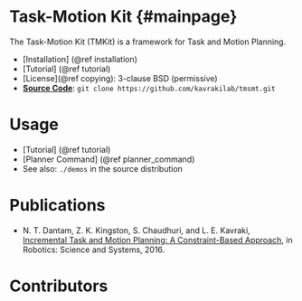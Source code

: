 Task-Motion Kit {#mainpage}
==============

The Task-Motion Kit (TMKit) is a framework for Task and Motion
Planning.

- [Installation] (@ref installation)
- [Tutorial] (@ref tutorial)
- [License](@ref copying): 3-clause BSD (permissive)
- <a href="https://github.com/kavrakilab/tmsmt"><b>Source
  Code</b></a>: `git clone https://github.com/kavrakilab/tmsmt.git`

Usage
=====

* [Tutorial] (@ref tutorial)
* [Planner Command] (@ref planner_command)
* See also: `./demos` in the source distribution

Publications
============

- N. T. Dantam, Z. K. Kingston, S. Chaudhuri, and L. E. Kavraki,
  [Incremental Task and Motion Planning: A Constraint-Based Approach](http://www.roboticsproceedings.org/rss12/p02.html),
  in Robotics: Science and Systems, 2016.

Contributors
============

<!-- Append AUTHORS file -->
